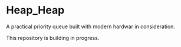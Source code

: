 # Heap_Heap
A practical priority queue built with modern hardwar in consideration.

This repository is building in progress.
